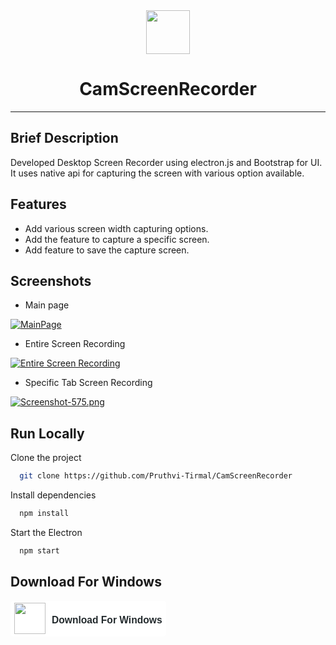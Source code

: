 <div align="center">
<img height="70" src="https://i.postimg.cc/02HJ1NwF/brand-Icon.png"/><h1>CamScreenRecorder</h1></div>
<hr/>

## Brief Description

Developed Desktop Screen Recorder using electron.js and Bootstrap for UI. It uses 
native api for capturing the screen with various option available.  

## Features

- Add various screen width capturing options.
- Add the feature to capture a specific screen.
- Add feature to save the capture screen.

<!-- ## Demo

Insert gif or link to demo -->


## Screenshots

- Main page

[![MainPage](https://i.postimg.cc/C53cxprV/Screenshot-573.png)](https://postimg.cc/gLKVgQPM)

- Entire Screen Recording

[![Entire Screen Recording](https://i.postimg.cc/brVsxzcK/Screenshot-574.png)](https://postimg.cc/WqrNjc4n)

- Specific Tab Screen Recording
  
[![Screenshot-575.png](https://i.postimg.cc/kgGXNrTm/Screenshot-575.png)](https://postimg.cc/fV4NZP42)


## Run Locally

Clone the project

```bash
  git clone https://github.com/Pruthvi-Tirmal/CamScreenRecorder
```

Install dependencies

```bash
  npm install
```

Start the Electron

```bash
  npm start
```

## Download For Windows
<a style="text-decoration:none" href="https://urqr.herokuapp.com/YU2yxsNJal">
<button style="cursor:pointer;display:flex;justify-content:center;align-items:center;border-radius:5px;outline:none;border:none;background-color:#fff">
<img src="https://i.postimg.cc/fy9sJZCz/windows.png" height="50"/> 
<h3 style="margin-left:10px;color:#242B2E;font-weight:700">Download For Windows</h3>
</button>
</a>





